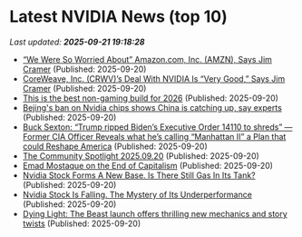 # Latest NVIDIA News (top 10)
_Last updated: **2025-09-21 19:18:28**_

- [“We Were So Worried About” Amazon.com, Inc. (AMZN), Says Jim Cramer](https://finance.yahoo.com/news/were-worried-amazon-com-inc-190530622.html) (Published: 2025-09-20)
- [CoreWeave, Inc. (CRWV)’s Deal With NVIDIA Is “Very Good,” Says Jim Cramer](https://finance.yahoo.com/news/coreweave-inc-crwv-deal-nvidia-190514967.html) (Published: 2025-09-20)
- [This is the best non-gaming build for 2026](https://www.xda-developers.com/non-gamers-should-build-this-pc-for-2026/) (Published: 2025-09-20)
- [Bejing's ban on Nvidia chips shows China is catching up, say experts](https://www.abc.net.au/news/2025-09-21/what-makes-china-confident-to-ban-nvdia-microchips/105795486) (Published: 2025-09-20)
- [Buck Sexton: “Trump ripped Biden’s Executive Order 14110 to shreds” — Former CIA Officer Reveals what he’s calling “Manhattan II” a Plan that could Reshape America](https://www.globenewswire.com/news-release/2025/09/20/3153521/0/en/Buck-Sexton-Trump-ripped-Biden-s-Executive-Order-14110-to-shreds-Former-CIA-Officer-Reveals-what-he-s-calling-Manhattan-II-a-Plan-that-could-Reshape-America.html) (Published: 2025-09-20)
- [The Community Spotlight 2025.09.20](https://www.giantbomb.com/articles/the-community-spotlight-2025-09-20/1100-6550/) (Published: 2025-09-20)
- [Emad Mostaque on the End of Capitalism](https://danielmiessler.com/blog/emad-mostaque-on-the-end-of-capitalism?utm_source=rss&utm_medium=feed&utm_campaign=website) (Published: 2025-09-20)
- [Nvidia Stock Forms A New Base. Is There Still Gas In Its Tank?](https://biztoc.com/x/930a36f5b9c2f4cd) (Published: 2025-09-20)
- [Nvidia Stock Is Falling. The Mystery of Its Underperformance](https://biztoc.com/x/ce2cfd56a4d78da6) (Published: 2025-09-20)
- [Dying Light: The Beast launch offers thrilling new mechanics and story twists](https://techpinions.com/dying-light-the-beast-launch-offers-thrilling-new-mechanics-and-story-twists/) (Published: 2025-09-20)
